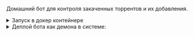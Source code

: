Домашний бот для контроля закаченных торрентов и их добавления.


<details>

<summary>Запуск в докер контейнере</summary>


## Установка докер

```
curl -fsSL https://get.docker.com -o get-docker.sh
sudo bash get-docker.sh
sudo usermod -aG docker $(whoami)
sudo reboot
```

## Запуск контейнера

```
git clone git@github.com:catstyle1101/bot_home.git
cd bot_home
touch .env
echo TELEGRAM_TOKEN_MANHATTAN=1373035347:AAFKzpaiFHBTBLK0W1BwQAEVevOHw3u24ds >> .env
docker compose up -d --build
```

</details>

<details>
<summary>Деплой бота как демона в системе:</summary>

```
sudo tee /etc/systemd/system/bot.service << END
[Unit]
Description=Telegram bot
After=network.target

[Service]
Type=simple
User=ubuntu
Restart=always
WorkingDirectory=/home/ubuntu/code/bot_home/
Restart=on-failure
RestartSec=5
ExecStart=/bin/sh -c 'cd /home/ubuntu/code/bot_home/ && . ./env/bin/activate && pip install -r requirements.txt && python bot.py'

[Install]
WantedBy=multi-user.target
END

sudo systemctl daemon-reload
sudo systemctl enable bot.service
sudo systemctl start bot.service
```
</details>
